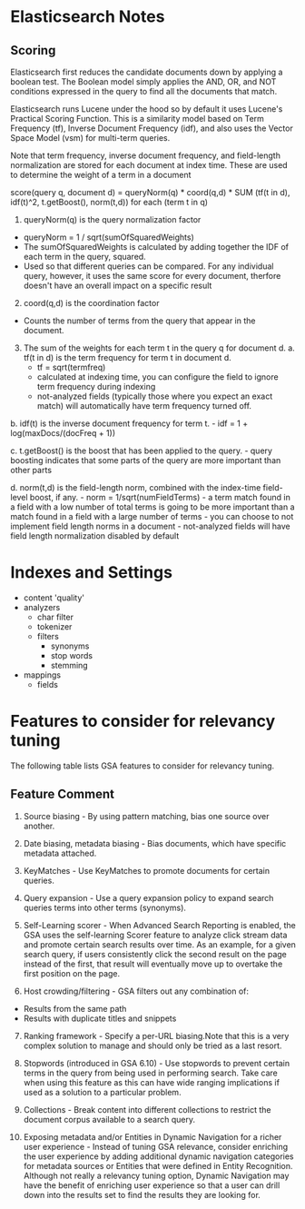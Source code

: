 # Elasticsearch Notes

## Scoring

Elasticsearch first reduces the candidate documents down by applying a boolean test. The Boolean model simply applies the AND, OR, and NOT conditions expressed in the query to find all the documents that match.

Elasticsearch runs Lucene under the hood so by default it uses Lucene's Practical Scoring Function. This is a similarity model based on Term Frequency (tf), Inverse Document Frequency (idf), and also uses the Vector Space Model (vsm) for multi-term queries.

Note that term frequency, inverse document frequency, and field-length normalization are stored for each document at index time. These are used to determine the weight of a term in a document

score(query q, document d) = queryNorm(q) * coord(q,d) * SUM (tf(t in d), idf(t)^2, t.getBoost(), norm(t,d)) for each (term t in q)

 1. queryNorm(q) is the query normalization factor
  - queryNorm = 1 / sqrt(sumOfSquaredWeights)
  - The sumOfSquaredWeights is calculated by adding together the IDF of each term in the query, squared.
  - Used so that different queries can be compared. For any individual query, however, it uses the same score for every document, therfore doesn't have an overall impact on a specific result

 2. coord(q,d) is the coordination factor
  - Counts the number of terms from the query that appear in the document.

 3. The sum of the weights for each term t in the query q for document d.
  a. tf(t in d) is the term frequency for term t in document d.
    - tf = sqrt(termfreq)
    - calculated at indexing time, you can configure the field to ignore term frequency during indexing
    - not-analyzed fields (typically those where you expect an exact match) will automatically have term frequency turned off.

  b. idf(t) is the inverse document frequency for term t.
    - idf = 1 + log(maxDocs/(docFreq + 1))

  c. t.getBoost() is the boost that has been applied to the query.
    - query boosting indicates that some parts of the query are more important than other parts

  d. norm(t,d) is the field-length norm, combined with the index-time field-level boost, if any.
    - norm = 1/sqrt(numFieldTerms)
    - a term match found in a field with a low number of total terms is going to be more important than a match found in a field with a large number of terms
    - you can choose to not implement field length norms in a document
    - not-analyzed fields will have field length normalization disabled by default

# Indexes and Settings
  - content 'quality'
  - analyzers
    - char filter
    - tokenizer
    - filters
      - synonyms
      - stop words
      - stemming
  - mappings
    - fields

# Features to consider for relevancy tuning
The following table lists GSA features to consider for relevancy tuning.

## Feature Comment

1. Source biasing - By using pattern matching, bias one source over another.

2. Date biasing, metadata biasing - Bias documents, which have specific metadata attached.

3. KeyMatches - Use KeyMatches to promote documents for certain queries.

4. Query expansion - Use a query expansion policy to expand search queries terms into other terms (synonyms).

5. Self-Learning scorer - When Advanced Search Reporting is enabled, the GSA uses the self-learning Scorer feature to analyze click stream data and promote certain search results over time. As an example, for a given search query, if users consistently click the second result on the page instead of the first, that result will eventually move up to overtake the first position on the page.

6. Host crowding/filtering - GSA filters out any combination of:
  - Results from the same path
  - Results with duplicate titles and snippets

7. Ranking framework - Specify a per-URL biasing.Note that this is a very complex solution to manage and should only be tried as a last resort.

8. Stopwords (introduced in GSA 6.10) - Use stopwords to prevent certain terms in the query from being used in performing search. Take care when using this feature as this can have wide ranging implications if used as a solution to a particular problem.

9. Collections - Break content into different collections to restrict the document corpus available to a search query.

10. Exposing metadata and/or Entities in Dynamic Navigation for a richer user experience - Instead of tuning GSA relevance, consider enriching the user experience by adding additional dynamic navigation categories for metadata sources or Entities that were defined in Entity Recognition. Although not really a relevancy tuning option, Dynamic Navigation may have the benefit of enriching user experience so that a user can drill down into the results set to find the results they are looking for.
